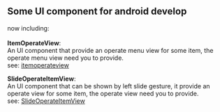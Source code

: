## Some UI component for android develop
now including: <br><br>
**ItemOperateView**:<br>
An UI component that provide an operate menu view for some item, the operate menu view need you to provide.<br>
see: [itemoperateview](https://github.com/StarkZhidian/AndroidUIComponent/tree/master/itemoperateview)

**SlideOperateItemView**:<br>
An UI component that can be shown by left slide gesture, it provide an operate view for some item, the operate view need you to provide.<br>
see: [SlideOperateItemView](https://github.com/StarkZhidian/AndroidUIComponent/tree/master/slideoperateitemview)
